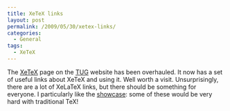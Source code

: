 ```yaml
---
title: XeTeX links
layout: post
permalink: /2009/05/30/xetex-links/
categories:
  - General
tags:
  - XeTeX
---
```

The [XeTeX](https://tug.org/xetex/) page on the [TUG](http://www.tug.org) website has been overhauled. It now has a set of useful links about XeTeX and using it. Well worth a visit. Unsurprisingly, there are a lot of XeLaTeX links, but there should be something for everyone. I particularly like the [showcase](https://tug.org/mactex/src/Demos/XeTeX-showcase/): some of these would be very hard with traditional TeX!
